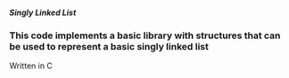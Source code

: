 <h5>Singly Linked List</h5>
<h3>This code implements a basic library with structures that can be used to
represent a basic singly linked list</h3>
Written in C


